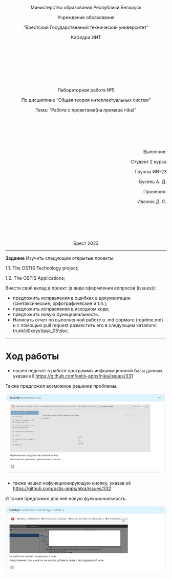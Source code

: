 

<p align="center"> Министерство образования Республики Беларусь</p>
<p align="center">Учреждение образования</p>
<p align="center">“Брестский Государственный технический университет”</p>
<p align="center">Кафедра ИИТ</p>
<br><br><br><br><br><br><br>
<p align="center">Лабораторная работа №5</p>
<p align="center">По дисциплине “Общая теория интеллектуальных систем”</p>
<p align="center">Тема: “Работа с проектами(на примере nika)”</p>
<br><br><br><br><br>
<p align="right">Выполнил:</p>
<p align="right">Студент 2 курса</p>
<p align="right">Группы ИИ-23</p>
<p align="right">Бусень А. Д.</p>
<p align="right">Проверил:</p>
<p align="right">Иванюк Д. С.</p>
<br><br><br><br><br>
<p align="center">Брест 2023</p>

---
**Задание**
 Изучить следующие открытые проекты:

1.1. The OSTIS Technology project;

1.2. The OSTIS Applications;

Внести свой вклад в проект (в виде оформления вопросов (issues)):

- предложить исправления в ошибках в документации (синтаксические, орфографические и т.п.);
- предложить исправления в исходном коде;
- предложить новую функциональность.
- Написать отчет по выполненной работе в .md формате (readme.md) и с помощью pull request разместить его в следующем каталоге: trunk\ii0xxyy\task_05\doc.
---

# Ход работы #
- нашел недочет в работе программы информационной базы данных, указав её https://github.com/ostis-apps/nika/issues/331
  
Также предложил возможное решение проблемы.

![issue](1.png)

- также нашел нефункционирующую кнопку, указав её https://github.com/ostis-apps/nika/issues/332

И также предложил для неё новую функциональность.

![issue](2.png)








